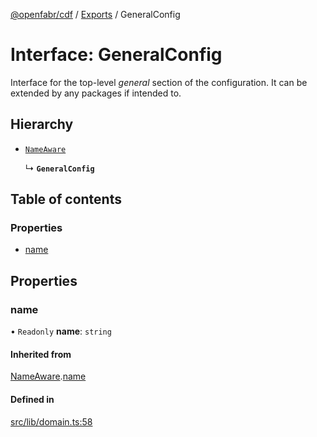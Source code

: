[@openfabr/cdf](../README.md) / [Exports](../modules.md) / GeneralConfig

# Interface: GeneralConfig

Interface for the top-level *general* section of the configuration.
It can be extended by any packages if intended to.

## Hierarchy

- [`NameAware`](NameAware.md)

  ↳ **`GeneralConfig`**

## Table of contents

### Properties

- [name](GeneralConfig.md#name)

## Properties

### name

• `Readonly` **name**: `string`

#### Inherited from

[NameAware](NameAware.md).[name](NameAware.md#name)

#### Defined in

[src/lib/domain.ts:58](https://github.com/openfabr/cdf/blob/dc6dbfc/core/typescript/src/lib/domain.ts#L58)

